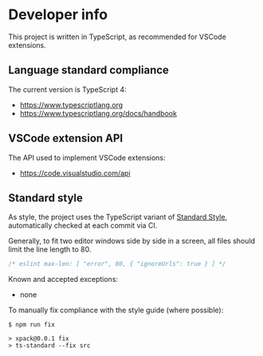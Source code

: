 # Developer info

This project is written in TypeScript, as recommended for VSCode extensions.

## Language standard compliance

The current version is TypeScript 4:

- https://www.typescriptlang.org
- https://www.typescriptlang.org/docs/handbook

## VSCode extension API

The API used to implement VSCode extensions:

- https://code.visualstudio.com/api

## Standard style

As style, the project uses the TypeScript variant of
[Standard Style](https://standardjs.com/#typescript),
automatically checked at each commit via CI.

Generally, to fit two editor windows side by side in a screen,
all files should limit the line length to 80.

```js
/* eslint max-len: [ "error", 80, { "ignoreUrls": true } ] */
```

Known and accepted exceptions:

- none

To manually fix compliance with the style guide (where possible):

```console
$ npm run fix

> xpack@0.0.1 fix
> ts-standard --fix src
```
